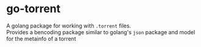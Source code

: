# go-torrent

A golang package for working with `.torrent` files.  
Provides a bencoding package similar to golang's `json`
package and model for the metainfo of a torrent